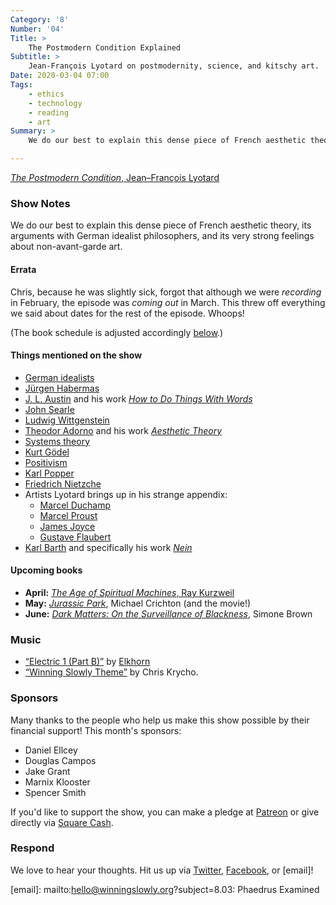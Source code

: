 ```yaml
---
Category: '8'
Number: '04'
Title: >
    The Postmodern Condition Explained
Subtitle: >
    Jean-François Lyotard on postmodernity, science, and kitschy art.
Date: 2020-03-04 07:00
Tags:
    - ethics
    - technology
    - reading
    - art
Summary: >
    We do our best to explain this dense piece of French aesthetic theory, its arguments with German idealist philosophers, and its very strong feelings about non-avant-garde art.

---
```


[<cite>The Postmodern Condition</cite>, Jean–François Lyotard](https://www.alibris.com/The-Postmodern-Condition-A-Report-on-Knowledge-Jean-Francois-Lyotard/book/5256171)

### Show Notes

We do our best to explain this dense piece of French aesthetic theory, its arguments with German idealist philosophers, and its very strong feelings about non-avant-garde art.

#### Errata

Chris, because he was slightly sick, forgot that although we were *recording* in February, the episode was *coming out* in March. This threw off everything we said about dates for the rest of the episode. Whoops!

(The book schedule is adjusted accordingly [below](#upcoming-books).)

#### Things mentioned on the show

- [German idealists](https://en.wikipedia.org/wiki/German_idealism)
- [Jürgen Habermas](https://en.wikipedia.org/wiki/Jürgen_Habermas)
- [J. L. Austin](https://en.wikipedia.org/wiki/J._L._Austin) and his work [<cite>How to Do Things With Words</cite>](https://www.alibris.com/How-to-Do-Things-with-Words-Second-Edition-J-L-Austin/book/10821327?matches=15)
- [John Searle](https://en.wikipedia.org/wiki/John_Searle)
- [Ludwig Wittgenstein](https://en.wikipedia.org/wiki/Ludwig_Wittgenstein)
- [Theodor Adorno](https://en.wikipedia.org/wiki/Theodor_W._Adorno) and his work [<cite>Aesthetic Theory</cite>](https://www.alibris.com/Aesthetic-Theory-Theodor-Wiesengrund-Adorno/book/153129?matches=66)
- [Systems theory](https://en.wikipedia.org/wiki/Systems_theory)
- [Kurt Gödel](https://en.wikipedia.org/wiki/Kurt_Gödel)
- [Positivism](https://en.wikipedia.org/wiki/Positivism)
- [Karl Popper](https://en.wikipedia.org/wiki/Karl_Popper)
- [Friedrich Nietzche](https://en.wikipedia.org/wiki/Friedrich_Nietzsche)
- Artists Lyotard brings up in his strange appendix:
    - [Marcel Duchamp](https://en.wikipedia.org/wiki/Marcel_Duchamp)
    - [Marcel Proust](https://en.wikipedia.org/wiki/Marcel_ProustN)
    - [James Joyce](https://en.wikipedia.org/wiki/James_Joyce)
    - [Gustave Flaubert](https://en.wikipedia.org/wiki/Gustave_Flaubert)
- [Karl Barth](https://en.wikipedia.org/wiki/Karl_Barth) and specifically his work [<cite>Nein</cite>](https://www.britannica.com/biography/Karl-Barth#ref21246)

#### Upcoming books

- **April:** [<cite>The Age of Spiritual Machines</cite>, Ray Kurzweil](TODO) 
- **May:** [<cite>Jurassic Park</cite>](TODO), Michael Crichton (and the movie!)
- **June:** [<cite>Dark Matters: On the Surveillance of Blackness</cite>](TODO), Simone Brown

### Music

* [“Electric 1 (Part B)”](https://elkhornbbib.bandcamp.com/track/electric-one-part-b) by [Elkhorn](https://www.elkhornmusic.com)
* [“Winning Slowly Theme”](https://soundcloud.com/chriskrycho/winning-slowly) by Chris Krycho.

### Sponsors

Many thanks to the people who help us make this show possible by their financial support! This month's sponsors:

* Daniel Ellcey
* Douglas Campos
* Jake Grant
* Marnix Klooster
* Spencer Smith

If you'd like to support the show, you can make a pledge at <a href='https://www.patreon.com/winningslowly' rel='payment'>Patreon</a> or give directly via [Square Cash](https://cash.me/$winningslowly).

### Respond

We love to hear your thoughts. Hit us up via [Twitter](https://www.twitter.com/winningslowly), [Facebook](https://www.facebook.com/winningslowlypodcast), or [email]!

[email]: mailto:hello@winningslowly.org?subject=8.03: Phaedrus Examined
